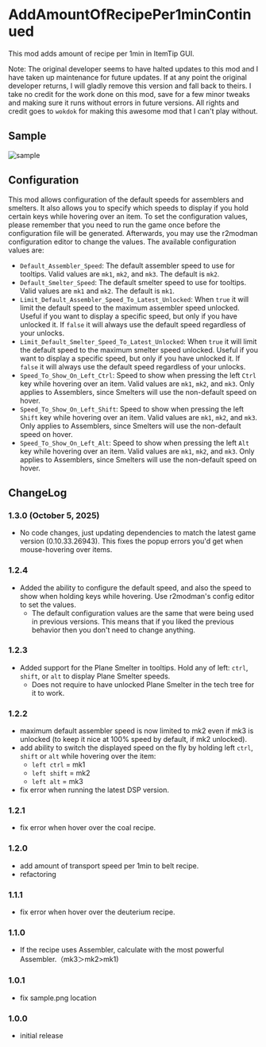 # AddAmountOfRecipePer1minContinued

This mod adds amount of recipe per 1min in ItemTip GUI.

Note: The original developer seems to have halted updates to this mod and I have taken up
maintenance for future updates. If at any point the original developer returns, I will gladly
remove this version and fall back to theirs. I take no credit for the work done on this mod,
save for a few minor tweaks and making sure it runs without errors in future versions. All rights
and credit goes to `wokdok` for making this awesome mod that I can't play without.

## Sample

![sample](https://github.com/wokdok/AddAmountOfRecipePer1min/blob/master/sample.png?raw=true "sample")

## Configuration

This mod allows configuration of the default speeds for assemblers and smelters. It also allows you to specify which speeds to
display if you hold certain keys while hovering over an item. To set the configuration values, please remember that you need to run the
game once before the configuration file will be generated. Afterwards, you may use the r2modman configuration editor to change the values.
The available configuration values are:

- `Default_Assembler_Speed`: The default assembler speed to use for tooltips. Valid values are `mk1`, `mk2`, and `mk3`. The default is `mk2`.
- `Default_Smelter_Speed`: The default smelter speed to use for tooltips. Valid values are `mk1` and `mk2`. The default is `mk1`.
- `Limit_Default_Assembler_Speed_To_Latest_Unlocked`: When `true` it will limit the default speed to the maximum assembler speed unlocked. Useful if you want to display a specific
  speed, but only if you have unlocked it. If `false` it will always use the default speed regardless of your unlocks.
- `Limit_Default_Smelter_Speed_To_Latest_Unlocked`: When `true` it will limit the default speed to the maximum smelter speed unlocked. Useful if you want to display a specific
  speed, but only if you have unlocked it. If `false` it will always use the default speed regardless of your unlocks.
- `Speed_To_Show_On_Left_Ctrl`: Speed to show when pressing the left `Ctrl` key while hovering over an item. Valid values are `mk1`, `mk2`, and `mk3`.
  Only applies to Assemblers, since Smelters will use the non-default speed on hover.
- `Speed_To_Show_On_Left_Shift`: Speed to show when pressing the left `Shift` key while hovering over an item. Valid values are `mk1`, `mk2`, and `mk3`. Only applies to
  Assemblers, since Smelters will use the non-default speed on hover.
- `Speed_To_Show_On_Left_Alt`: Speed to show when pressing the left `Alt` key while hovering over an item. Valid values are `mk1`, `mk2`, and `mk3`. Only applies to Assemblers,
  since Smelters will use the non-default speed on hover.

## ChangeLog

### 1.3.0 (October 5, 2025)
* No code changes, just updating dependencies to match the latest game version (0.10.33.26943). This fixes the popup errors you'd get when mouse-hovering over items.

### 1.2.4
* Added the ability to configure the default speed, and also the speed to show when holding keys while hovering. Use r2modman's config editor to set the values.
    * The default configuration values are the same that were being used in previous versions.
      This means that if you liked the previous behavior then you don't need to change anything.

### 1.2.3
* Added support for the Plane Smelter in tooltips. Hold any of left: `ctrl`, `shift`, or `alt` to display Plane Smelter speeds.
    * Does not require to have unlocked Plane Smelter in the tech tree for it to work.

### 1.2.2
* maximum default assembler speed is now limited to mk2 even if mk3 is unlocked (to keep it nice at 100% speed by default, if mk2 unlocked).
* add ability to switch the displayed speed on the fly by holding left `ctrl`, `shift` or `alt` while hovering over the item:
    * `left ctrl` = mk1
    * `left shift` = mk2
    * `left alt` = mk3
* fix error when running the latest DSP version.

### 1.2.1
* fix error when hover over the coal recipe.

### 1.2.0
* add amount of transport speed per 1min to belt recipe.
* refactoring

### 1.1.1
* fix error when hover over the deuterium recipe.

### 1.1.0
* If the recipe uses Assembler, calculate with the most powerful Assembler.（mk3＞mk2>mk1)

### 1.0.1
* fix sample.png location

### 1.0.0
* initial release
